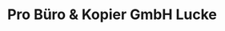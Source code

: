 ---
title: "Pro Büro & Kopier GmbH Lucke"
url: /herne/pro-buero-und-kopier-gmbh-lucke/
shop: Schreibwaren
---